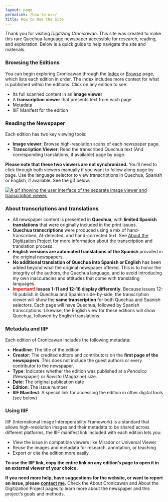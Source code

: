 ```yaml
---
layout: page
permalink: /how-to-use/
title: How to Use the Site
---
```


Thank you for visiting _Digitizing Cronicawan_. This site was created to make this rare Quechua-language newspaper accessible for research, reading, and exploration. Below is a quick guide to help navigate the site and materials. 

### Browsing the Editions

You can begin exploring Cronicawan through the [Index](/cronicawan-wax/index/) or [Browse](/cronicawan-wax/browse/) page, which lists each edition in order. The index includes more context for what is published within the editions. Click on any edition to see:

- Its full scanned content in an **image viewer** 
- A **transcription viewer** that presents text from each page 
- Metadata 
- IIIF Manifest for the edition 

### Reading the Newspaper 

Each edition has two key viewing tools: 

- **Image viewer**: Browse high-resolution scans of each newspaper page.
- **Transcription Viewer**: Read the transcribed Quechua text (And corresponding translations, if available) page by page.

**Please note that these two viewers are not synchronized.** You’ll need to click through both viewers manually if you want to follow along page by page. Use the language selector to view transcriptions in Quechua, Spanish or English, if available. See the gif below:

<a href="{{ '/img/viewer-ui.gif' | absolute_url }}">
  <img src="{{ '/img/viewer-ui.gif' | absolute_url }}" alt="A gif showing the user interface of the separate image viewer and transcription viewer."/>
</a>

### About transcriptions and translations 

- All newspaper content is presented in **Quechua**, with **limited Spanish translations** that were originally included in the print issues. 
- **Quechua transcriptions** were produced using a mix of hand-transcribed, AI-detected, and hand-corrected text. See [About the Digitization Project](/cronicawan-wax/digitization-project/) for more information about the transcription and translation process. 
- **English versions are automated translations of the Spanish** provided in the original newspapers. 
- **No additional translation of Quechua into Spanish or English** has been added beyond what the original newspaper offered. This is to honor the integrity of the authors, the Quechua language, and to avoid introducing my own inaccuracies and attitudes that come with translating languages. 
- **<span style="color:red">Important!</span> Issues 1-11 and 12-16 display differently.** Because issues 12-16 publish in Quechua and Spanish side-by-side, the transcription viewer will show the **same transcription** for both Quechua and Spanish selectors. Each page will have Quechua, followed by Spanish transcriptions. Likewise, the English view for these editions will show Quechua, followed by English translations. 


### Metadata and IIIF 
Each edition of Cronicawan includes the following metadata: 
- **Headline**: The title of the edition 
- **Creator**: The credited editors and contributors on the **first page of the newspapers**. This does not include the guest authors or every contributor to the newspaper.
- **Type**: Indicates whether the edition was published at a _Periódico_ (Newspaper) or _Revista_ (Magazine) size.  
- **Date**: The original publication date 
- **Edition**: The issue number  
- **IIIF Manifest**: A special link for accessing the edition in other digital tools (see below) 

### Using IIIF 
IIIF (International Image Interoperability Framework) is a standard that allows high-resolution images and their metadata to be shared across different platforms, the IIIF manifest link included with each edition lets you: 

- View the issue in compatible viewers like Mirador or Universal Viewer 
- Reuse the images and metadata for research, annotation, or teaching
- Export or cite the edition more easily. 

**To use the IIIF link, copy the entire link on any edition’s page to open it in an external viewer of your choice.**


**If you need more help, have suggestions for the website, or want to report an issue, please [contact me](/cronicawan-wax/credits/).** Check the About Cronicawan and About the Digitization Project pages to learn more about the newspaper and this project’s goals and methods.
